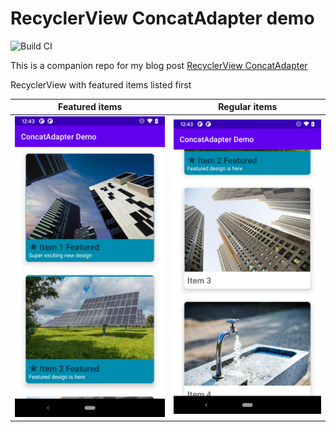 # RecyclerView ConcatAdapter demo

![Build CI](https://github.com/jshvarts/ConcatAdapterDemo/workflows/Build%20CI/badge.svg)

This is a companion repo for my blog post [RecyclerView ConcatAdapter](https://www.valueof.io/blog/recyclerview-concatadapter-view-types)

RecyclerView with featured items listed first

| Featured items | Regular items |
|---|---|
| ![Featured](docs/items-featured.png) | ![Regular](docs/items-regular.png) |

